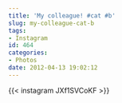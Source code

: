 ```yaml
---
title: 'My colleague! #cat #b'
slug: my-colleague-cat-b
tags:
- Instagram
id: 464
categories:
- Photos
date: 2012-04-13 19:02:12
---
```


{{< instagram JXf1SVCoKF >}}
